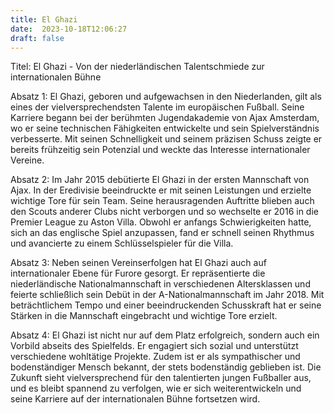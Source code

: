 ```yaml
---
title: El Ghazi
date:  2023-10-18T12:06:27
draft: false
---
```


Titel: El Ghazi - Von der niederländischen Talentschmiede zur internationalen Bühne

Absatz 1: El Ghazi, geboren und aufgewachsen in den Niederlanden, gilt als eines der vielversprechendsten Talente im europäischen Fußball. Seine Karriere begann bei der berühmten Jugendakademie von Ajax Amsterdam, wo er seine technischen Fähigkeiten entwickelte und sein Spielverständnis verbesserte. Mit seinen Schnelligkeit und seinem präzisen Schuss zeigte er bereits frühzeitig sein Potenzial und weckte das Interesse internationaler Vereine.

Absatz 2: Im Jahr 2015 debütierte El Ghazi in der ersten Mannschaft von Ajax. In der Eredivisie beeindruckte er mit seinen Leistungen und erzielte wichtige Tore für sein Team. Seine herausragenden Auftritte blieben auch den Scouts anderer Clubs nicht verborgen und so wechselte er 2016 in die Premier League zu Aston Villa. Obwohl er anfangs Schwierigkeiten hatte, sich an das englische Spiel anzupassen, fand er schnell seinen Rhythmus und avancierte zu einem Schlüsselspieler für die Villa.

Absatz 3: Neben seinen Vereinserfolgen hat El Ghazi auch auf internationaler Ebene für Furore gesorgt. Er repräsentierte die niederländische Nationalmannschaft in verschiedenen Altersklassen und feierte schließlich sein Debüt in der A-Nationalmannschaft im Jahr 2018. Mit beträchtlichem Tempo und einer beeindruckenden Schusskraft hat er seine Stärken in die Mannschaft eingebracht und wichtige Tore erzielt.

Absatz 4: El Ghazi ist nicht nur auf dem Platz erfolgreich, sondern auch ein Vorbild abseits des Spielfelds. Er engagiert sich sozial und unterstützt verschiedene wohltätige Projekte. Zudem ist er als sympathischer und bodenständiger Mensch bekannt, der stets bodenständig geblieben ist. Die Zukunft sieht vielversprechend für den talentierten jungen Fußballer aus, und es bleibt spannend zu verfolgen, wie er sich weiterentwickeln und seine Karriere auf der internationalen Bühne fortsetzen wird.